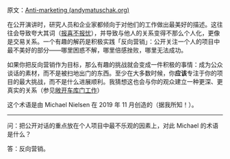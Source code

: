 原文：[Anti-marketing (andymatuschak.org)](https://notes.andymatuschak.org/z4bK6LaSBRetDzuYkeCs3A8mJ8DufTbK4o6FS)

在公开演讲时，研究人员和企业家都倾向于对他们的工作做出最美好的描述。这往往会导致夸大其词（[报喜不报忧](https://notes.andymatuschak.org/zqG92bvaL58AWMeL97jXaRd1Dm6hsfGvhAn)），并导致与他人的关系变得不那么个人化，更像是交易关系。一个有趣的解药是积极实践「反向营销」：公开关注一个人的项目中最不美好的部分——哪里困惑不解，哪里倍感挫败，哪里无法成功。

如果你把反向营销作为目标，那么有趣的挑战就会变成一件积极的事情：成为公众谈话的素材，而不是被扫地出门的东西。至少在大多数时候，你**应该**专注于你的项目的最大挑战，而不是什么进展顺利。我猜想这也会与你的观众建立一种更深、更真实的关系（参见[敞开车库门工作](https://notes.andymatuschak.org/z21cgR9K3UcQ5a7yPsj2RUim3oM2TzdBByZu)）

这个术语是由 Michael Nielsen 在 2019 年 11 月创造的（据我所知！）。

------

问：把公开对话的重点放在个人项目中最不乐观的因素上，对此 Michael 的术语是什么？

答：反向营销。